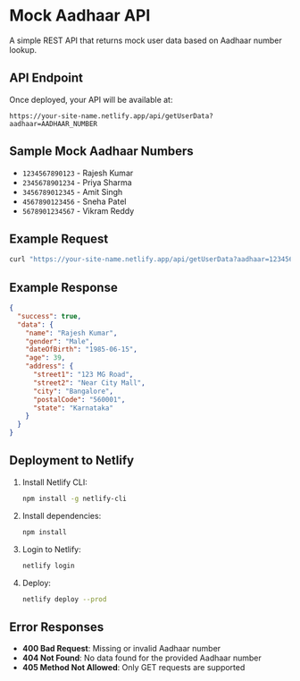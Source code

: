 # Mock Aadhaar API

A simple REST API that returns mock user data based on Aadhaar number lookup.

## API Endpoint

Once deployed, your API will be available at:
```
https://your-site-name.netlify.app/api/getUserData?aadhaar=AADHAAR_NUMBER
```

## Sample Mock Aadhaar Numbers

- `1234567890123` - Rajesh Kumar
- `2345678901234` - Priya Sharma  
- `3456789012345` - Amit Singh
- `4567890123456` - Sneha Patel
- `5678901234567` - Vikram Reddy

## Example Request

```bash
curl "https://your-site-name.netlify.app/api/getUserData?aadhaar=1234567890123"
```

## Example Response

```json
{
  "success": true,
  "data": {
    "name": "Rajesh Kumar",
    "gender": "Male",
    "dateOfBirth": "1985-06-15",
    "age": 39,
    "address": {
      "street1": "123 MG Road",
      "street2": "Near City Mall",
      "city": "Bangalore",
      "postalCode": "560001",
      "state": "Karnataka"
    }
  }
}
```

## Deployment to Netlify

1. Install Netlify CLI:
   ```bash
   npm install -g netlify-cli
   ```

2. Install dependencies:
   ```bash
   npm install
   ```

3. Login to Netlify:
   ```bash
   netlify login
   ```

4. Deploy:
   ```bash
   netlify deploy --prod
   ```

## Error Responses

- **400 Bad Request**: Missing or invalid Aadhaar number
- **404 Not Found**: No data found for the provided Aadhaar number
- **405 Method Not Allowed**: Only GET requests are supported